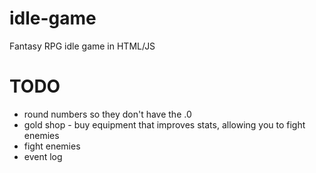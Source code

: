 # idle-game
Fantasy RPG idle game in HTML/JS

# TODO
- round numbers so they don't have the .0 
- gold shop - buy equipment that improves stats, allowing you to fight enemies
- fight enemies
- event log
